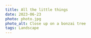 ```yaml
---
title: All the little things
date: 2023-06-23
photo: photo.jpg
photo_alt: Close up on a bonzai tree
tags: Landscape
---
```

